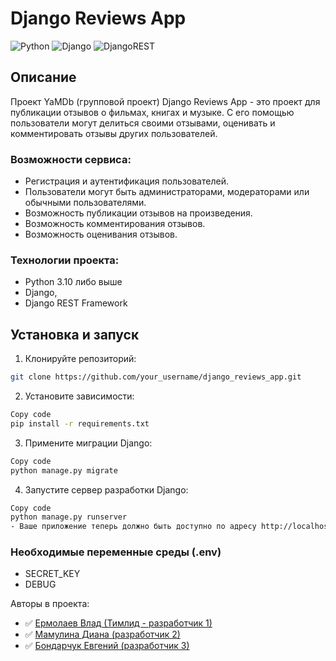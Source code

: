 # Django Reviews App

![Python](https://img.shields.io/badge/python-3670A0?style=for-the-badge&logo=python&logoColor=ffdd54) 
![Django](https://img.shields.io/badge/django-%23092E20.svg?style=for-the-badge&logo=django&logoColor=white) 
![DjangoREST](https://img.shields.io/badge/DJANGO-REST-ff1709?style=for-the-badge&logo=django&logoColor=white&color=ff1709&labelColor=gray)

## Описание
Проект YaMDb (групповой проект)
Django Reviews App - это проект для публикации отзывов о фильмах, книгах и музыке. 
С его помощью пользователи могут делиться своими отзывами, оценивать и комментировать отзывы других пользователей.

### Возможности сервиса:

- Регистрация и аутентификация пользователей.
- Пользователи могут быть администраторами, модераторами или обычными пользователями.
- Возможность публикации отзывов на произведения.
- Возможность комментирования отзывов.
- Возможность оценивания отзывов.

### Технологии проекта:
* Python 3.10 либо выше
* Django,
* Django REST Framework

## Установка и запуск

1. Клонируйте репозиторий:

```bash
git clone https://github.com/your_username/django_reviews_app.git
```

2.  Установите зависимости:

```bash
Copy code
pip install -r requirements.txt
```

3. Примените миграции Django:

```bash
Copy code
python manage.py migrate
```
4. Запустите сервер разработки Django:

```bash
Copy code
python manage.py runserver
- Ваше приложение теперь должно быть доступно по адресу http://localhost:8000.
```

### Необходимые переменные среды (.env)

- SECRET_KEY
- DEBUG

Авторы в проекта:

- :white_check_mark: [Ермолаев Влад (Тимлид - разработчик 1)](https://github.com/VladErm91)
- :white_check_mark: [Мамулина Диана (разработчик 2)](https://github.com/DianaMamulyan)
- :white_check_mark: [Бондарчук Евгений (разработчик 3)](https://github.com/eugenebondarchuk)
